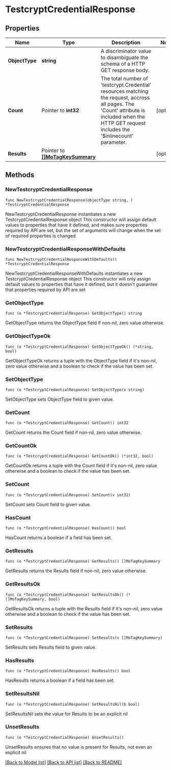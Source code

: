 # TestcryptCredentialResponse

## Properties

Name | Type | Description | Notes
------------ | ------------- | ------------- | -------------
**ObjectType** | **string** | A discriminator value to disambiguate the schema of a HTTP GET response body. | 
**Count** | Pointer to **int32** | The total number of &#39;testcrypt.Credential&#39; resources matching the request, accross all pages. The &#39;Count&#39; attribute is included when the HTTP GET request includes the &#39;$inlinecount&#39; parameter. | [optional] 
**Results** | Pointer to [**[]MoTagKeySummary**](MoTagKeySummary.md) |  | [optional] 

## Methods

### NewTestcryptCredentialResponse

`func NewTestcryptCredentialResponse(objectType string, ) *TestcryptCredentialResponse`

NewTestcryptCredentialResponse instantiates a new TestcryptCredentialResponse object
This constructor will assign default values to properties that have it defined,
and makes sure properties required by API are set, but the set of arguments
will change when the set of required properties is changed

### NewTestcryptCredentialResponseWithDefaults

`func NewTestcryptCredentialResponseWithDefaults() *TestcryptCredentialResponse`

NewTestcryptCredentialResponseWithDefaults instantiates a new TestcryptCredentialResponse object
This constructor will only assign default values to properties that have it defined,
but it doesn't guarantee that properties required by API are set

### GetObjectType

`func (o *TestcryptCredentialResponse) GetObjectType() string`

GetObjectType returns the ObjectType field if non-nil, zero value otherwise.

### GetObjectTypeOk

`func (o *TestcryptCredentialResponse) GetObjectTypeOk() (*string, bool)`

GetObjectTypeOk returns a tuple with the ObjectType field if it's non-nil, zero value otherwise
and a boolean to check if the value has been set.

### SetObjectType

`func (o *TestcryptCredentialResponse) SetObjectType(v string)`

SetObjectType sets ObjectType field to given value.


### GetCount

`func (o *TestcryptCredentialResponse) GetCount() int32`

GetCount returns the Count field if non-nil, zero value otherwise.

### GetCountOk

`func (o *TestcryptCredentialResponse) GetCountOk() (*int32, bool)`

GetCountOk returns a tuple with the Count field if it's non-nil, zero value otherwise
and a boolean to check if the value has been set.

### SetCount

`func (o *TestcryptCredentialResponse) SetCount(v int32)`

SetCount sets Count field to given value.

### HasCount

`func (o *TestcryptCredentialResponse) HasCount() bool`

HasCount returns a boolean if a field has been set.

### GetResults

`func (o *TestcryptCredentialResponse) GetResults() []MoTagKeySummary`

GetResults returns the Results field if non-nil, zero value otherwise.

### GetResultsOk

`func (o *TestcryptCredentialResponse) GetResultsOk() (*[]MoTagKeySummary, bool)`

GetResultsOk returns a tuple with the Results field if it's non-nil, zero value otherwise
and a boolean to check if the value has been set.

### SetResults

`func (o *TestcryptCredentialResponse) SetResults(v []MoTagKeySummary)`

SetResults sets Results field to given value.

### HasResults

`func (o *TestcryptCredentialResponse) HasResults() bool`

HasResults returns a boolean if a field has been set.

### SetResultsNil

`func (o *TestcryptCredentialResponse) SetResultsNil(b bool)`

 SetResultsNil sets the value for Results to be an explicit nil

### UnsetResults
`func (o *TestcryptCredentialResponse) UnsetResults()`

UnsetResults ensures that no value is present for Results, not even an explicit nil

[[Back to Model list]](../README.md#documentation-for-models) [[Back to API list]](../README.md#documentation-for-api-endpoints) [[Back to README]](../README.md)


